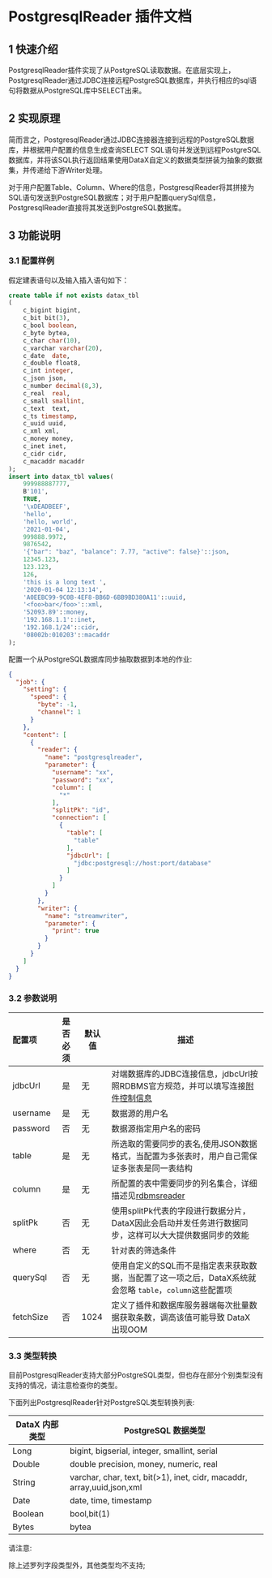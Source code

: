 # PostgresqlReader 插件文档

## 1 快速介绍

PostgresqlReader插件实现了从PostgreSQL读取数据。在底层实现上，PostgresqlReader通过JDBC连接远程PostgreSQL数据库，并执行相应的sql语句将数据从PostgreSQL库中SELECT出来。

## 2 实现原理

简而言之，PostgresqlReader通过JDBC连接器连接到远程的PostgreSQL数据库，并根据用户配置的信息生成查询SELECT SQL语句并发送到远程PostgreSQL数据库，并将该SQL执行返回结果使用DataX自定义的数据类型拼装为抽象的数据集，并传递给下游Writer处理。

对于用户配置Table、Column、Where的信息，PostgresqlReader将其拼接为SQL语句发送到PostgreSQL数据库；对于用户配置querySql信息，PostgresqlReader直接将其发送到PostgreSQL数据库。

## 3 功能说明

### 3.1 配置样例

假定建表语句以及输入插入语句如下：

```sql
create table if not exists datax_tbl 
(
    c_bigint bigint,
    c_bit bit(3),
    c_bool boolean,
    c_byte bytea,
    c_char char(10),
    c_varchar varchar(20),
    c_date  date,
    c_double float8,
    c_int integer,
    c_json json,
    c_number decimal(8,3),
    c_real  real,
    c_small smallint,
    c_text  text,
    c_ts timestamp,
    c_uuid uuid,
    c_xml xml,
    c_money money,
    c_inet inet,
    c_cidr cidr,
    c_macaddr macaddr
);
insert into datax_tbl values(
    999988887777,
    B'101',
    TRUE,
    '\xDEADBEEF',
    'hello',
    'hello, world',
    '2021-01-04',
    999888.9972,
    9876542,
    '{"bar": "baz", "balance": 7.77, "active": false}'::json,
    12345.123,
    123.123,
    126,
    'this is a long text ',
    '2020-01-04 12:13:14',
    'A0EEBC99-9C0B-4EF8-BB6D-6BB9BD380A11'::uuid,
    '<foo>bar</foo>'::xml,
    '52093.89'::money,
    '192.168.1.1'::inet,
    '192.168.1/24'::cidr,
    '08002b:010203'::macaddr
);
```

配置一个从PostgreSQL数据库同步抽取数据到本地的作业:

```json
{
  "job": {
    "setting": {
      "speed": {
        "byte": -1,
        "channel": 1
      }
    },
    "content": [
      {
        "reader": {
          "name": "postgresqlreader",
          "parameter": {
            "username": "xx",
            "password": "xx",
            "column": [
              "*"
            ],
            "splitPk": "id",
            "connection": [
              {
                "table": [
                  "table"
                ],
                "jdbcUrl": [
                  "jdbc:postgresql://host:port/database"
                ]
              }
            ]
          }
        },
        "writer": {
          "name": "streamwriter",
          "parameter": {
            "print": true
          }
        }
      }
    ]
  }
}
```

### 3.2 参数说明

| 配置项    | 是否必须 | 默认值 | 描述                                                                                                                                   |
| :-------- | :------: | ------ | -----------------------------------------------------------------------------------------------------------------------------------|
| jdbcUrl   |    是    | 无     | 对端数据库的JDBC连接信息，jdbcUrl按照RDBMS官方规范，并可以填写连接[附件控制信息](http://jdbc.postgresql.org/documentation/93/connect.html)  |
| username  |    是    | 无     | 数据源的用户名                                                                                                                                 |
| password  |    否    | 无     | 数据源指定用户名的密码                                                                                                                         |
| table     |    是    | 无     | 所选取的需要同步的表名,使用JSON数据格式，当配置为多张表时，用户自己需保证多张表是同一表结构                                                    |
| column    |    是    | 无     | 所配置的表中需要同步的列名集合，详细描述见[rdbmsreader](rdbmsreader.md)                                                                        |
| splitPk   |    否    | 无     | 使用splitPk代表的字段进行数据分片，DataX因此会启动并发任务进行数据同步，这样可以大大提供数据同步的效能                                         |
| where     |    否    | 无     | 针对表的筛选条件                                                                                                                               |
| querySql  |    否    | 无     | 使用自定义的SQL而不是指定表来获取数据，当配置了这一项之后，DataX系统就会忽略 `table`，`column`这些配置项                                       |
| fetchSize |    否    | 1024   | 定义了插件和数据库服务器端每次批量数据获取条数，调高该值可能导致 DataX 出现OOM                                                                 |

### 3.3 类型转换

目前PostgresqlReader支持大部分PostgreSQL类型，但也存在部分个别类型没有支持的情况，请注意检查你的类型。

下面列出PostgresqlReader针对PostgreSQL类型转换列表:

| DataX 内部类型 | PostgreSQL 数据类型                          |
| -------------- | -------------------------------------------- |
| Long           | bigint, bigserial, integer, smallint, serial |
| Double         | double precision, money, numeric, real       |
| String         | varchar, char, text, bit(>1), inet, cidr, macaddr, array,uuid,json,xml    |
| Date           | date, time, timestamp                        |
| Boolean        | bool,bit(1)                                   |
| Bytes          | bytea                                        |

请注意:

除上述罗列字段类型外，其他类型均不支持; 
